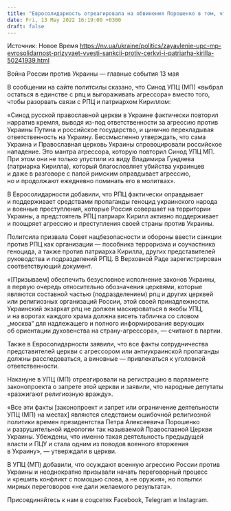 ```yaml
---
title: "Евросолидарность отреагировала на обвинения Порошенко в том, что РФ напала на Украину: призывает ввести санкции против УПЦ МП"
date: Fri, 13 May 2022 16:19:00 +0300
draft: false
---
```

Источник: Новое Время https://nv.ua/ukraine/politics/zayavlenie-upc-mp-evrosolidarnost-prizyvaet-vvesti-sankcii-protiv-cerkvi-i-patriarha-kirilla-50241939.html


Война России против Украины — главные события 13 мая

В сообщении на сайте политсилы сказано, что Синод УПЦ (МП) «выбрал остаться в единстве с рпц и выгораживать агрессора» вместо того, чтобы разорвать связи с РПЦ и патриархом Кириллом:

«Синод русской православной церкви в Украине фактически повторил нарратив кремля, выводя из-под ответственности за агрессию против Украины Путина и российское государство, и цинично перекладывая ответственность на Украину. Бессмысленно утверждать, что сама Украина и Православная церковь Украины спровоцировали российское нападение. Это мантра агрессора, которую повторил Синод УПЦ МП. При этом они не только упустили из виду Владимира Гундяева (патриарха Кирилла), который благословляет убийства украинцев и даже в разговоре с папой римским оправдывает агрессию, но и продолжают ежедневно поминать его в молитвах».

В Евросолидарности добавили, что РПЦ фактически оправдывает и поддерживает средствами пропаганды геноцид украинского народа и военные преступления, которые Россия совершает на территории Украины, а предстоятель РПЦ патриарх Кирилл активно поддерживает и поощряет агрессию и преступления своей страны против Украины.

Политсила призвала Совет нацбезопасности и обороны ввести санкции против РПЦ как организации — пособника терроризма и соучастника геноцида, а также против патриарха Кирилла, других представителей руководства и подразделений РПЦ. В Верховной Раде зарегистрирован соответствующий документ.

«[Призываем] обеспечить безусловное исполнение законов Украины, в первую очередь относительно обозначения церквями, которые являются составной частью (подразделением) рпц и других церквей или религиозных организаций России, этой своей принадлежности. Украинский экзархат рпц не должен маскироваться в якобы УПЦ, и на воротах каждого храма должна висеть табличка со словом „москва“ для надлежащего и полного информирования верующих об ориентации духовенства на страну-агрессора», — считают в партии.

Также в Евросолидарности заявили, что все факты сотрудничества представителей церкви с агрессором или антиукраинской пропаганды должны расследоваться, а виновные — привлекаться к уголовной ответственности.

Накануне в УПЦ (МП) отреагировали на регистрацию в парламенте законопроекта о запрете этой церкви и заявили, что народные депутаты «разжигают религиозную вражду».

«Все эти факты [законопроект и запрет или ограничение деятельности УПЦ (МП) на местах] являются следствием ошибочной религиозной политики времен президентства Петра Алексеевича Порошенко и разрушительной идеологии так называемой Православной Церкви Украины. Убеждены, что именно такая деятельность предыдущей власти и ПЦУ и стала одним из поводов военного вторжения в Украину», — утверждали в церкви.

В УПЦ (МП) добавили, что осуждают военную агрессию России против Украины и неоднократно призывали начать переговорный процесс и «решить конфликт с помощью слова, а не оружия», но попытки мирных переговоров «не дали желаемого результата».

Присоединяйтесь к нам в соцсетях Facebook, Telegram и Instagram.
